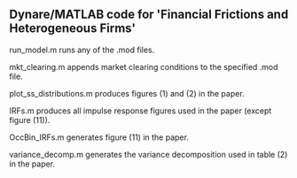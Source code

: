 ## Dynare/MATLAB code for 'Financial Frictions and Heterogeneous Firms'

run_model.m runs any of the .mod files.

mkt_clearing.m appends market clearing conditions to the specified .mod file.

plot_ss_distributions.m produces figures (1) and (2) in the paper.

IRFs.m produces all impulse response figures used in the paper (except figure (11)).

OccBin_IRFs.m generates figure (11) in the paper. 

variance_decomp.m generates the variance decomposition used in table (2) in the paper.

